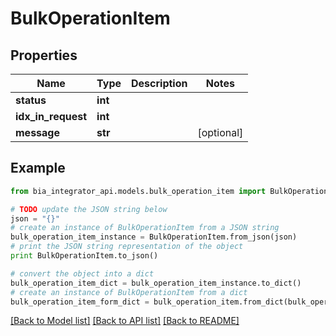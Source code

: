 # BulkOperationItem


## Properties
Name | Type | Description | Notes
------------ | ------------- | ------------- | -------------
**status** | **int** |  | 
**idx_in_request** | **int** |  | 
**message** | **str** |  | [optional] 

## Example

```python
from bia_integrator_api.models.bulk_operation_item import BulkOperationItem

# TODO update the JSON string below
json = "{}"
# create an instance of BulkOperationItem from a JSON string
bulk_operation_item_instance = BulkOperationItem.from_json(json)
# print the JSON string representation of the object
print BulkOperationItem.to_json()

# convert the object into a dict
bulk_operation_item_dict = bulk_operation_item_instance.to_dict()
# create an instance of BulkOperationItem from a dict
bulk_operation_item_form_dict = bulk_operation_item.from_dict(bulk_operation_item_dict)
```
[[Back to Model list]](../README.md#documentation-for-models) [[Back to API list]](../README.md#documentation-for-api-endpoints) [[Back to README]](../README.md)


